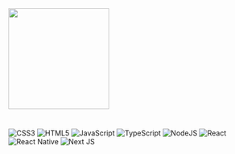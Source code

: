 <img src="https://media.giphy.com/media/E6jscXfv3AkWQ/giphy.gif" width="200" />

# 
<!--
![](https://github-readme-stats.vercel.app/api?username=rovin0805&theme=city_light&hide_border=false&include_all_commits=true&count_private=true)<br/>
![](https://github-readme-streak-stats.herokuapp.com/?user=rovin0805&theme=city_light&hide_border=false)<br/>
![](https://github-readme-stats.vercel.app/api/top-langs/?username=rovin0805&theme=city_light&hide_border=false&include_all_commits=true&count_private=true&layout=compact)
 -->
 
![CSS3](https://img.shields.io/badge/css3-%231572B6.svg?style=for-the-badge&logo=css3&logoColor=white) ![HTML5](https://img.shields.io/badge/html5-%23E34F26.svg?style=for-the-badge&logo=html5&logoColor=white) ![JavaScript](https://img.shields.io/badge/javascript-%23323330.svg?style=for-the-badge&logo=javascript&logoColor=%23F7DF1E) ![TypeScript](https://img.shields.io/badge/typescript-%23007ACC.svg?style=for-the-badge&logo=typescript&logoColor=white) ![NodeJS](https://img.shields.io/badge/node.js-6DA55F?style=for-the-badge&logo=node.js&logoColor=white) ![React](https://img.shields.io/badge/react-%2320232a.svg?style=for-the-badge&logo=react&logoColor=%2361DAFB) ![React Native](https://img.shields.io/badge/react_native-%2320232a.svg?style=for-the-badge&logo=react&logoColor=%2361DAFB) ![Next JS](https://img.shields.io/badge/Next-black?style=for-the-badge&logo=next.js&logoColor=white)

<!-- ## 🏆 GitHub Trophies
![](https://github-profile-trophy.vercel.app/?username=rovin0805&theme=discord&no-frame=true&no-bg=true&margin-w=4) -->

<!-- ### ✍️ Random Dev Quote
![](https://quotes-github-readme.vercel.app/api?type=horizontal&theme=radical) -->
#

<!-- ### 🙂🙃🙂🙃🙂🙃🙂🙃🙂🙃🙂🙃🙂🙃🙂🙃🙂🙃🙂🙃🙂🙃🙂🙃
<img src="https://rm.up.railway.app/" width="512px"/>  -->

<!-- [![](https://visitcount.itsvg.in/api?id=rovin0805&icon=7&color=1)](https://visitcount.itsvg.in) -->

<!-- Proudly created with GPRM ( https://gprm.itsvg.in ) -->
